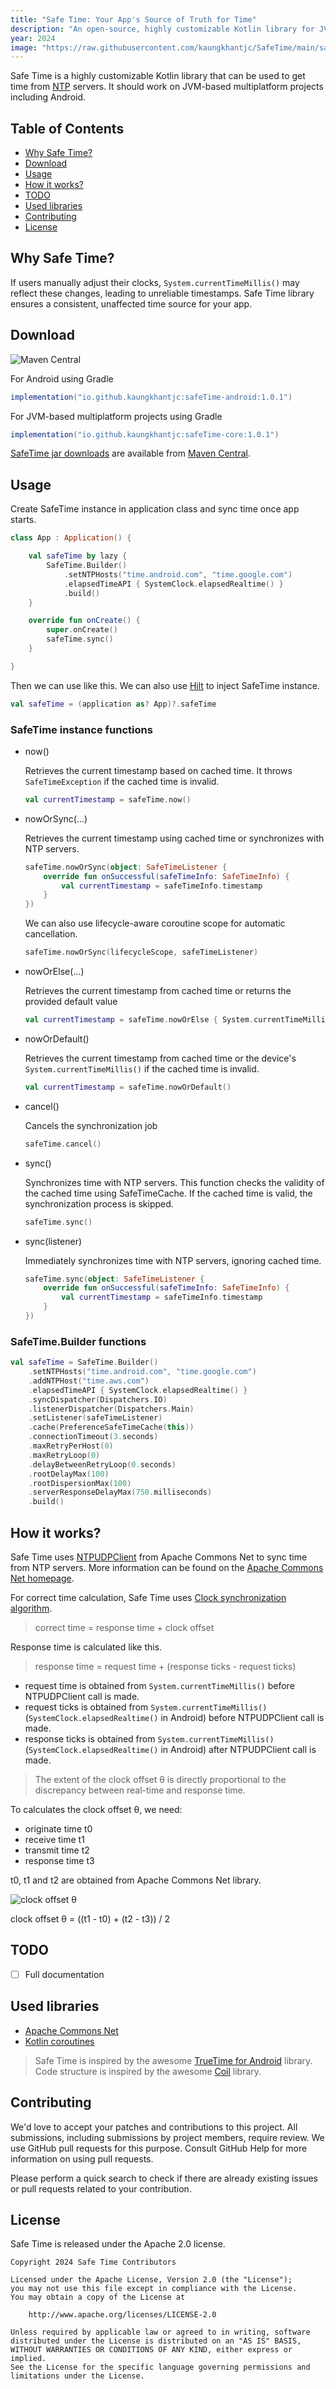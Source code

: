 ```yaml
---
title: "Safe Time: Your App's Source of Truth for Time"
description: "An open-source, highly customizable Kotlin library for JVM-based multiplatform projects to get reliable, tamper-proof time from NTP servers."
year: 2024
image: "https://raw.githubusercontent.com/kaungkhantjc/SafeTime/main/safe-time.png"
---
```


Safe Time is a highly customizable Kotlin library that can be used to get time from [NTP](https://en.wikipedia.org/wiki/Network_Time_Protocol) servers. It should work on JVM-based multiplatform projects including Android.

## Table of Contents

- [Why Safe Time?](#why-safe-time)
- [Download](#download)
- [Usage](#usage)
- [How it works?](#how-it-works)
- [TODO](#todo)
- [Used libraries](#used-libraries)
- [Contributing](#contributing)
- [License](#license)

## Why Safe Time?

If users manually adjust their clocks, `System.currentTimeMillis()` may reflect these changes, leading to unreliable timestamps. Safe Time library ensures a consistent, unaffected time source for your app.

## Download

![Maven Central](https://img.shields.io/maven-central/v/io.github.kaungkhantjc/safeTime-core)

For Android using Gradle

```gradle
implementation("io.github.kaungkhantjc:safeTime-android:1.0.1")
```

For JVM-based multiplatform projects using Gradle

```gradle
implementation("io.github.kaungkhantjc:safeTime-core:1.0.1")
```

[SafeTime jar downloads](https://repo1.maven.org/maven2/io/github/kaungkhantjc/safeTime-core/1.0.1) are available from [Maven Central](https://central.sonatype.com/artifact/io.github.kaungkhantjc/safeTime-core/overview).

## Usage

Create SafeTime instance in application class and sync time once app starts.

```kotlin
class App : Application() {

    val safeTime by lazy {
        SafeTime.Builder()
            .setNTPHosts("time.android.com", "time.google.com")
            .elapsedTimeAPI { SystemClock.elapsedRealtime() }
            .build()
    }

    override fun onCreate() {
        super.onCreate()
        safeTime.sync()
    }

}
```

Then we can use like this. We can also use [Hilt](https://developer.android.com/training/dependency-injection/hilt-android) to inject SafeTime instance.

```kotlin
val safeTime = (application as? App)?.safeTime
```

### SafeTime instance functions

- now()

  Retrieves the current timestamp based on cached time. It throws `SafeTimeException` if the cached time is invalid.

    ```kotlin
    val currentTimestamp = safeTime.now()
    ```

- nowOrSync(...)

  Retrieves the current timestamp using cached time or synchronizes with NTP servers.

    ```kotlin
    safeTime.nowOrSync(object: SafeTimeListener {
        override fun onSuccessful(safeTimeInfo: SafeTimeInfo) {
            val currentTimestamp = safeTimeInfo.timestamp
        }
    })
    ```

  We can also use lifecycle-aware coroutine scope for automatic cancellation.

    ```kotlin
    safeTime.nowOrSync(lifecycleScope, safeTimeListener)
    ```

- nowOrElse(...)

  Retrieves the current timestamp from cached time or returns the provided default value

    ```kotlin
    val currentTimestamp = safeTime.nowOrElse { System.currentTimeMillis() }
    ```

- nowOrDefault()

  Retrieves the current timestamp from cached time or the device's `System.currentTimeMillis()` if the cached time is invalid.

    ```kotlin
    val currentTimestamp = safeTime.nowOrDefault()
    ```

- cancel()

  Cancels the synchronization job

    ```kotlin
    safeTime.cancel()
    ```

- sync()

  Synchronizes time with NTP servers. This function checks the validity of the cached time using SafeTimeCache. If the cached time is valid, the synchronization process is skipped.

    ```kotlin
    safeTime.sync()
    ```

- sync(listener)

  Immediately synchronizes time with NTP servers, ignoring cached time.

    ```kotlin
    safeTime.sync(object: SafeTimeListener {
        override fun onSuccessful(safeTimeInfo: SafeTimeInfo) {
            val currentTimestamp = safeTimeInfo.timestamp
        }
    })
    ```

### SafeTime.Builder functions

```kotlin
val safeTime = SafeTime.Builder()
    .setNTPHosts("time.android.com", "time.google.com")
    .addNTPHost("time.aws.com")
    .elapsedTimeAPI { SystemClock.elapsedRealtime() }
    .syncDispatcher(Dispatchers.IO)
    .listenerDispatcher(Dispatchers.Main)
    .setListener(safeTimeListener)
    .cache(PreferenceSafeTimeCache(this))
    .connectionTimeout(3.seconds)
    .maxRetryPerHost(0)
    .maxRetryLoop(0)
    .delayBetweenRetryLoop(0.seconds)
    .rootDelayMax(100)
    .rootDispersionMax(100)
    .serverResponseDelayMax(750.milliseconds)
    .build()
```

## How it works?

Safe Time uses [NTPUDPClient](https://github.com/apache/commons-net/blob/master/src/main/java/org/apache/commons/net/ntp/NTPUDPClient.java) from Apache Commons Net to sync time from NTP servers. More information can be found on the [Apache Commons Net homepage](https://commons.apache.org/proper/commons-net).

For correct time calculation, Safe Time uses [Clock synchronization algorithm](https://en.wikipedia.org/wiki/Network_Time_Protocol#Clock_synchronization_algorithm).

>correct time = response time + clock offset

Response time is calculated like this.

> response time = request time + (response ticks - request ticks)

- request time is obtained from `System.currentTimeMillis()` before NTPUDPClient call is made.
- request ticks is obtained from `System.currentTimeMillis()` (`SystemClock.elapsedRealtime()` in Android) before NTPUDPClient call is made.
- response ticks is obtained from `System.currentTimeMillis()` (`SystemClock.elapsedRealtime()` in Android) after NTPUDPClient call is made.

> The extent of the clock offset θ is directly proportional to the discrepancy between real-time and response time.

To calculates the clock offset θ, we need:

- originate time t0
- receive time t1
- transmit time t2
- response time t3

t0, t1 and t2 are obtained from Apache Commons Net library.

![clock offset θ](https://wikimedia.org/api/rest_v1/media/math/render/svg/9a9ff4428ee0102d2c62b260df1b38b26989b383)

clock offset θ = ((t1 - t0) + (t2 - t3)) / 2

## TODO

- [ ] Full documentation

## Used libraries

- [Apache Commons Net](https://commons.apache.org/proper/commons-net)
- [Kotlin coroutines](https://github.com/Kotlin/kotlinx.coroutines)

> Safe Time is inspired by the awesome [TrueTime for Android](https://github.com/instacart/truetime-android) library. Code structure is inspired by the awesome [Coil](https://github.com/coil-kt/coil) library.

## Contributing

We'd love to accept your patches and contributions to this project. All submissions, including submissions by project members, require review. We use GitHub pull requests for this purpose. Consult GitHub Help for more information on using pull requests.

Please perform a quick search to check if there are already existing issues or pull requests related to your contribution.

## License

Safe Time is released under the Apache 2.0 license.

    Copyright 2024 Safe Time Contributors

    Licensed under the Apache License, Version 2.0 (the "License");
    you may not use this file except in compliance with the License.
    You may obtain a copy of the License at

        http://www.apache.org/licenses/LICENSE-2.0

    Unless required by applicable law or agreed to in writing, software
    distributed under the License is distributed on an "AS IS" BASIS,
    WITHOUT WARRANTIES OR CONDITIONS OF ANY KIND, either express or implied.
    See the License for the specific language governing permissions and
    limitations under the License.

